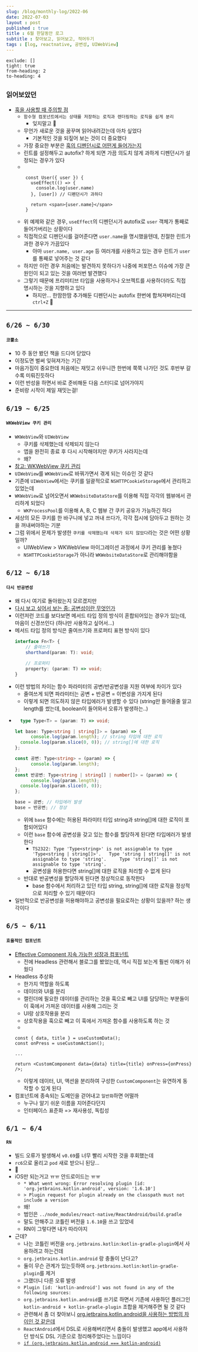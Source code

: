 ```yaml
---
slug: /blog/monthly-log/2022-06
date: 2022-07-03
layout : post
published : true
title : 6월 한달동안 로그
subtitle : 찾아보고, 읽어보고, 적어두기
tags : [log, reactnative, 공변성, UIWebView]
---
```

```toc
exclude: []
tight: true
from-heading: 2
to-heading: 4
```

## `읽어보았던`
- [훅을 사용할 때 주의할 점](https://velog.io/@lky5697/hooks-considered-harmful)
	- `함수형 컴포넌트에서는 상태를 저장하는 로직과 렌더링하는 로직을 쉽게 분리`
		- 잊지말고 🚨
	- 무언가 새로운 것을 꿈꾸며 읽어내려갔는데 아차 싶었다
		- 기본적인 것을 되짚어 보는 것이 더 중요했다
	- 가장 중요한 부분은 [훅의 디펜던시로 어떤게 들어가는지](https://velog.io/@lky5697/hooks-considered-harmful#%ED%9B%85-%EB%B0%8F-%EC%A0%95%EC%B2%B4%EC%84%B1)
	- 린트를 설정해두고 autofix? 하게 되면 가끔 의도치 않게 과하게 디펜던시가 설정되는 경우가 있다
	-
	```tsx
		const User({ user }) {
		  useEffect(() => {
		    console.log(user.name)
		  }, [user]) // 디펜던시가 과하다
		
		  return <span>{user.name}</span>
		}
	```
	- 위 예제와 같은 경우, `useEffect`의 디펜던시가 autofix로 `user` 객체가 통째로 들어가버리는 상황이다
	- 직접적으로 디펜던시를 걸어준다면 `user.name`을 명시했을텐데, 친절한 린트가 과한 경우가 가끔있다
		- 아마 `user.name, user.age` 등 여러개를 사용하고 있는 경우 린트가 `user`를 통째로 넣어주는 것 같다
	- 하지만 이런 경우 처음에는 발견하지 못하다가 나중에 퍼포먼스 이슈에 가장 큰 원인이 되고 있는 것을 여러번 발견했다
	- 그렇기 때문에 프리미티브 타입을 사용하거나 오브젝트를 사용하더라도 직접 명시하는 것을 지향하고 있다
		- 하지만... 한땀한땀 추가해둔 디펜던시는 autofix 한번에 합쳐져버리는데 `ctrl+Z` 🙈

------

## `6/26 ~ 6/30`
#### `코뿔소`
- 10 주 동안 봤던 책을 드디어 닫았다
- 이정도면 벌써 잊혀져가는 기간
- 마음가짐이 중요한데 처음에는 재밋고 쉬우니깐 한번에 쭉쭉 나가던 것도 후반부 갈수록 미뤄진듯하다
- 이런 반성을 하면서 바로 준비해둔 다음 스터디로 넘어가야지
- 준비랑 시작이 제일 재밋는걸!

## `6/19 ~ 6/25`
#### `WKWebView 쿠키 관리`
- `WKWebView`와 `UIWebView`
	- 쿠키를 삭제했는데 삭제되지 않는다
	- 앱을 완전히 종료 후 다시 시작해야지만 쿠키가 사라지는데
	- 왜?
- [참고: WKWebView 쿠키 관리](https://twih1203.medium.com/objective-c-wkwebview-%EC%BF%A0%ED%82%A4-%EA%B4%80%EB%A6%AC%ED%95%98%EA%B8%B0-4b1fbb5f6b35)
- `UIWebView`를 `WKWebView`로 바꿔가면서 겪게 되는 이슈인 것 같다
- 기존에 `UIWebView`에서는 쿠키를 일괄적으로 `NSHTTPCookieStorage`에서 관리하고 있었는데
- `WKWebView`로 넘어오면서 `WKWebsiteDataStore`를 이용해 직접 각각의 웹뷰에서 관리하게 되었다
	- `WKProcessPool`를 이용해 A, B, C 웹뷰 간 쿠키 공유가 가능하긴 하다
- 세상의 모든 쿠키를 한 바구니에 넣고 꺼내 쓰다가, 각각 접시에 담아두고 원하는 것을 꺼내써야하는 기분
- 그럼 위에서 문제가 발생한 `쿠키를 삭제했는데 삭제가 되지 않았다`라는 것은 어떤 상황일까?
	- UIWebView > WKWebView 마이그레이션 과정에서 쿠키 관리를 놓쳤다
	- `NSHTTPCookieStorage`가 아니라 `WKWebsiteDataStore`로 관리해야함을

## `6/12 ~ 6/18`
#### `다시 반공변성`
- 왜 다시 여기로 돌아왔는지 모르겠지만
- [다시 보고 싶어서 보는 중: 공변성이란 무엇인가](https://seob.dev/posts/%EA%B3%B5%EB%B3%80%EC%84%B1%EC%9D%B4%EB%9E%80-%EB%AC%B4%EC%97%87%EC%9D%B8%EA%B0%80/)
- 이런저런 코드를 보다보면 메서드 타입 정의 방식이 혼합되어있는 경우가 있는데, 마음이 신경쓰인다 (하나만 사용하고 싶어서...)
- 메서드 타입 정의 방식은 줄여쓰기와 프로퍼티 표현 방식이 있다
	```ts
	interface Fn<T> {
		// 줄여쓰기
		shorthand(param: T): void;

		// 프로퍼티
		property: (param: T) => void;
	}
	```
- 이런 방법의 차이는 함수 파라미터의 공변/반공변성을 지원 여부에 차이가 있다
	- 줄여쓰게 되면 파라미터는 공변 + 반공변 = 이변성을 가지게 된다
	- 이렇게 되면 의도하지 않은 타입에러가 발생할 수 있다 (string만 들어올줄 알고 length를 썼는데, boolean이 들어와서 오류가 발생하는..)
- ```ts
	type Type<T> = (param: T) => void;

  let base: Type<string | string[]> = (param) => {
		console.log(param.length); // string 타입에 대한 로직
    console.log(param.slice(0, 0)); // string[]에 대한 로직
  };

  const 공변: Type<string> = (param) => {
		console.log(param.length);
  };
  const 반공변: Type<string | string[] | number[]> = (param) => {
		console.log(param.length);
    console.log(param.slice(0, 0));
  };

  base = 공변; // 타입에러 발생
  base = 반공변; // 정상
	```
	- 위에 `base` 함수에는 허용된 파라미터 타입 string과 string[]에 대한 로직이 포함되어있다
	- 이런 `base` 함수에 공변성을 갖고 있는 함수를 할당하게 된다면 타입에러가 발생한다
		- `TS2322: Type 'Type<string>' is not assignable to type 'Type<string | string[]>'.   Type 'string | string[]' is not assignable to type 'string'.     Type 'string[]' is not assignable to type 'string'.`
		- 공변성을 허용한다면 string[]에 대한 로직을 처리할 수 없게 된다
	- 반대로 반공변성을 할당하게 된다면 정상적으로 동작한다
		- base 함수에서 처리하고 있던 타입 string, string[]에 대한 로직을 정상적으로 처리할 수 있기 때문이다
- 일반적으로 반공변성을 허용해야하고 공변성을 필요로하는 상황이 있을까? 하는 생각이다

## `6/5 ~ 6/11`
#### `효율적인 컴포넌트`
- [Effective Component 지속 가능한 성장과 컴포넌트](https://www.youtube.com/watch?v=fR8tsJ2r7Eg)
	- 전에 Headless 관련해서 블로그를 봤었는데, 역시 직접 보는게 훨씬 이해가 쉬웠다
- Headless 추상화
	- 한가지 역할을 하도록
	- 데이터와 UI를 분리
	- 캘린더에 필요한 데이터를 관리하는 것을 훅으로 빼고 UI를 담당하는 부분들이 이 훅에서 가져온 데이터를 사용해 그리는 것
	- UI랑 상호작용을 분리
	- 상호작용을 훅으로 빼고 이 훅에서 가져온 함수를 사용하도록 하는 것
	-
	```tsx
	const { data, title } = useCustomData();
	const onPress = useCustomAction();

	...

	return <CustomComponent data={data} title={title} onPress={onPress} />;
	```
	- 이렇게 데이터, UI, 액션을 분리하여 구성한 `CustomComponent`는 유연하게 동작할 수 있게 된다
- 컴포넌트에 종속되는 도메인을 걷어내고 `일반화`하면 어떨까
	- 누구나 알기 쉬운 이름을 지어준다던지
	- 인터페이스 표준화 => 재사용성, 독립성

## `6/1 ~ 6/4`
#### `RN`
- 빌드 오류가 발생해서 `v0.69`를 너무 빨리 시작한 것을 후회했는데
- `rc6`으로 올리고 `pod` 새로 받으니 된당...
- 🙈
- iOS만 되는거고 ㅠㅠ 안드로이드는 ㅠㅠ
	- `* What went wrong: Error resolving plugin [id: 'org.jetbrains.kotlin.android', version: '1.6.10']`
	- `> Plugin request for plugin already on the classpath must not include a version`
	- 왜!
	- 범인은 `../node_modules/react-native/ReactAndroid/build.gradle`
	- 말도 안해주고 코틀린 버전을 `1.6.10`을 쓰고 있었네
	- RN이 그렇다면 내가 따라야지
- 근데?
	- 나는 코틀린 버전을 `org.jetbrains.kotlin:kotlin-gradle-plugin`에서 사용하려고 하는건데
	- `org.jetbrains.kotlin.android` 랑 충돌이 난다고?
	- 둘이 무슨 관계가 있는듯하여 `org.jetbrains.kotlin:kotlin-gradle-plugin`를 제거
	- 그랬더니 다른 오류 발생
	- `Plugin [id: 'kotlin-android'] was not found in any of the following sources:`
	- `org.jetbrains.kotlin.android`를 쓰기로 하면서 기존에 사용하던 플러그인 `kotlin-android + kotlin-gradle-plugin` 조합을 제거해주면 될 것 같다
	- 관련해서 좀 더 찾아보니 [org.jetbrains.kotlin.android을 사용하는 방법의 차이인 것 같은데](https://plugins.gradle.org/plugin/org.jetbrains.kotlin.android)
	- `ReactAndroid`에서 DSL로 사용해버리면서 충돌이 발생했고 app에서 사용하던 방식도 DSL 기준으로 정리해주었다는 느낌이다
	- [`if (org.jetbrains.kotlin.android === kotlin-android)`](https://stackoverflow.com/questions/69297003/are-kotlin-android-and-org-jetbrains-kotlin-android-the-same)
